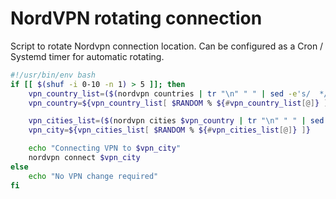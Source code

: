 # NordVPN rotating connection 

Script to rotate Nordvpn connection location. Can be configured as a Cron / Systemd timer for automatic rotating.

```sh
#!/usr/bin/env bash
if [[ $(shuf -i 0-10 -n 1) > 5 ]]; then
    vpn_country_list=($(nordvpn countries | tr "\n" " " | sed -e's/  */ /g'))
    vpn_country=${vpn_country_list[ $RANDOM % ${#vpn_country_list[@]} ]}

    vpn_cities_list=($(nordvpn cities $vpn_country | tr "\n" " " | sed -e's/  */ /g'))
    vpn_city=${vpn_cities_list[ $RANDOM % ${#vpn_cities_list[@]} ]}

    echo "Connecting VPN to $vpn_city"
    nordvpn connect $vpn_city
else
    echo "No VPN change required"
fi
```